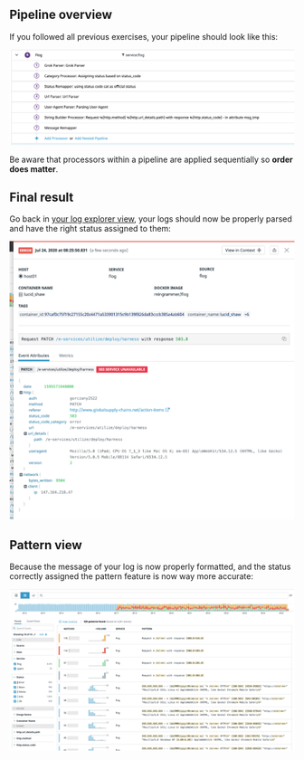 ## Pipeline overview

If you followed all previous exercises, your pipeline should look like this:

![pipeline-overview-2](https://raw.githubusercontent.com/l0k0ms/workshops/master/log-workshop-4/images/pipeline-overview-2.png)

Be aware that processors within a pipeline are applied sequentially so **order does matter**.

## Final result

Go back in [your log explorer view](https://app.datadoghq.com/logs), your logs should now be properly parsed and have the right status assigned to them:

![log-parsed-2](https://raw.githubusercontent.com/l0k0ms/workshops/master/log-workshop-4/images/log-parsed-2.png)

## Pattern view

Because the message of your log is now properly formatted, and the status correctly assigned the pattern feature is now way more accurate:

![pattern_2](https://raw.githubusercontent.com/l0k0ms/workshops/master/log-workshop-4/images/pattern_2.png)
